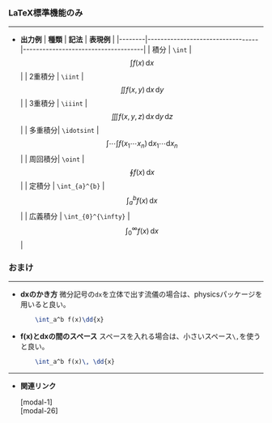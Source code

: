 <!--25-->
<!--積分記号-->

### LaTeX標準機能のみ
---


- **出力例**
    | **種類**   | **記法**                             | **表現例**                              |
    |--------|----------------------------------|-------------------------------------|
    | 積分 | `\int`                          | $$ \int f(x) \, \mathrm{d}x $$        |
    | 2重積分 | `\iint`                         | $$ \iint f(x, y) \, \mathrm{d}x \, \mathrm{d}y $$ |
    | 3重積分 | `\iiint`                        | $$ \iiint f(x, y, z) \, \mathrm{d}x \, \mathrm{d}y \, \mathrm{d}z $$ |
    | 多重積分| `\idotsint`                         | $$ \int\cdots\int f(x_1\cdots x_n) \, \mathrm{d}x _1\cdots \mathrm{d}x_n$$       |
    | 周回積分| `\oint`                         | $$ \oint f(x) \, \mathrm{d}x $$       |
    | 定積分  | `\int_{a}^{b}`                  | $$ \int_{a}^{b} f(x) \, \mathrm{d}x $$ |
    | 広義積分  | `\int_{0}^{\infty}`                  | $$ \int_{0}^{\infty} f(x) \, \mathrm{d}x $$ |


### おまけ
---

- **dxのかき方**
    微分記号の`dx`を立体で出す流儀の場合は、physicsパッケージを用いると良い。
    ```latex
        \int_a^b f(x)\dd{x}
    ```

- **f(x)とdxの間のスペース**
    スペースを入れる場合は、小さいスペース`\,`を使うと良い。
    ```latex
        \int_a^b f(x)\, \dd{x}
    ```
---

- **関連リンク**

    <div class="related-link-wrapper">
      [modal-1]<!--数式内の書体関連--><br>
      [modal-26]<!--微分記号-->
    </div>